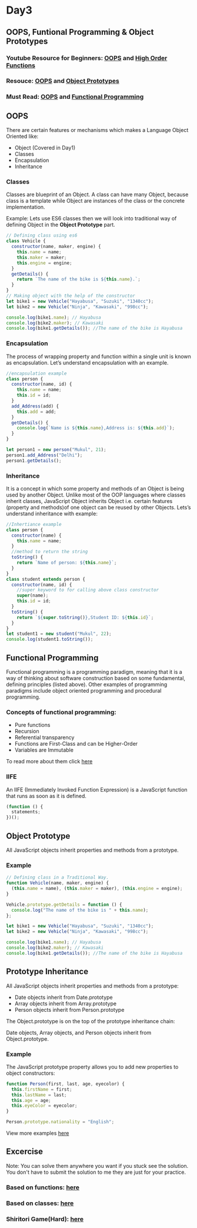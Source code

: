 # Day3

## OOPS, Funtional Programming & Object Prototypes

### Youtube Resource for Beginners: [OOPS](https://youtu.be/vDJpGenyHaA) and [High Order Functions](https://youtu.be/rRgD1yVwIvE)

### Resouce: [OOPS](https://developer.mozilla.org/en-US/docs/Learn/JavaScript/Objects/Object-oriented_JS) and [Object Prototypes](https://developer.mozilla.org/en-US/docs/Learn/JavaScript/Objects/Object_prototypes)

### Must Read: [OOPS](https://medium.com/better-programming/object-oriented-programming-in-javascript-b3bda28d3e81) and [Functional Programming](https://medium.com/@bojangbusiness/javascript-functional-programming-map-filter-and-reduce-846ff9ba492d)

## OOPS

There are certain features or mechanisms which makes a Language Object Oriented like:

- Object (Covered in Day1)
- Classes
- Encapsulation
- Inheritance

### Classes

Classes are blueprint of an Object. A class can have many Object, because class is a template while Object are instances of the class or the concrete implementation.

Example:
Lets use ES6 classes then we will look into traditional way of defining Object in the **Object Prototype** part.

```javascript
// Defining class using es6
class Vehicle {
  constructor(name, maker, engine) {
    this.name = name;
    this.maker = maker;
    this.engine = engine;
  }
  getDetails() {
    return `The name of the bike is ${this.name}.`;
  }
}
// Making object with the help of the constructor
let bike1 = new Vehicle("Hayabusa", "Suzuki", "1340cc");
let bike2 = new Vehicle("Ninja", "Kawasaki", "998cc");

console.log(bike1.name); // Hayabusa
console.log(bike2.maker); // Kawasaki
console.log(bike1.getDetails()); //The name of the bike is Hayabusa
```

### Encapsulation

The process of wrapping property and function within a single unit is known as encapsulation.
Let’s understand encapsulation with an example.

```javascript
//encapsulation example
class person {
  constructor(name, id) {
    this.name = name;
    this.id = id;
  }
  add_Address(add) {
    this.add = add;
  }
  getDetails() {
    console.log(`Name is ${this.name},Address is: ${this.add}`);
  }
}

let person1 = new person("Mukul", 21);
person1.add_Address("Delhi");
person1.getDetails();
```

### Inheritance

It is a concept in which some property and methods of an Object is being used by another Object. Unlike most of the OOP languages where classes inherit classes, JavaScript Object inherits Object i.e. certain features (property and methods)of one object can be reused by other Objects.
Lets’s understand inheritance with example:

```javascript
//Inhertiance example
class person {
  constructor(name) {
    this.name = name;
  }
  //method to return the string
  toString() {
    return `Name of person: ${this.name}`;
  }
}
class student extends person {
  constructor(name, id) {
    //super keyword to for calling above class constructor
    super(name);
    this.id = id;
  }
  toString() {
    return `${super.toString()},Student ID: ${this.id}`;
  }
}
let student1 = new student("Mukul", 22);
console.log(student1.toString());
```

## Functional Programming

Functional programming is a programming paradigm, meaning that it is a way of thinking about software construction based on some fundamental, defining principles (listed above). Other examples of programming paradigms include object oriented programming and procedural programming.

### Concepts of functional programming:

- Pure functions
- Recursion
- Referential transparency
- Functions are First-Class and can be Higher-Order
- Variables are Immutable

To read more about them click [here](https://www.geeksforgeeks.org/functional-programming-paradigm/)

### IIFE

An IIFE (Immediately Invoked Function Expression) is a JavaScript function that runs as soon as it is defined.

```javascript
(function () {
  statements;
})();
```

## Object Prototype

All JavaScript objects inherit properties and methods from a prototype.

### Example

```javascript
// Defining class in a Traditional Way.
function Vehicle(name, maker, engine) {
  (this.name = name), (this.maker = maker), (this.engine = engine);
}

Vehicle.prototype.getDetails = function () {
  console.log("The name of the bike is " + this.name);
};

let bike1 = new Vehicle("Hayabusa", "Suzuki", "1340cc");
let bike2 = new Vehicle("Ninja", "Kawasaki", "998cc");

console.log(bike1.name); // Hayabusa
console.log(bike2.maker); // Kawasaki
console.log(bike1.getDetails()); //The name of the bike is Hayabusa
```

## Prototype Inheritance

All JavaScript objects inherit properties and methods from a prototype:

- Date objects inherit from Date.prototype
- Array objects inherit from Array.prototype
- Person objects inherit from Person.prototype

The Object.prototype is on the top of the prototype inheritance chain:

Date objects, Array objects, and Person objects inherit from Object.prototype.

### Example

The JavaScript prototype property allows you to add new properties to object constructors:

```javascript
function Person(first, last, age, eyecolor) {
  this.firstName = first;
  this.lastName = last;
  this.age = age;
  this.eyeColor = eyecolor;
}

Person.prototype.nationality = "English";
```

View more examples [here](https://www.w3schools.com/js/js_object_prototypes.asp)

## Excercise

Note: You can solve them anywhere you want if you stuck see the solution.
You don't have to submit the solution to me they are just for your practice.

### Based on functions: [here](https://edabit.com/challenge/tmnCStcrkdWbreKP5)

### Based on classes: [here](https://edabit.com/challenge/s5Sz2ovKsvtGxNGgn)

### Shiritori Game(Hard): [here](https://edabit.com/challenge/6o5tYwwbY2ys7XTm4)
